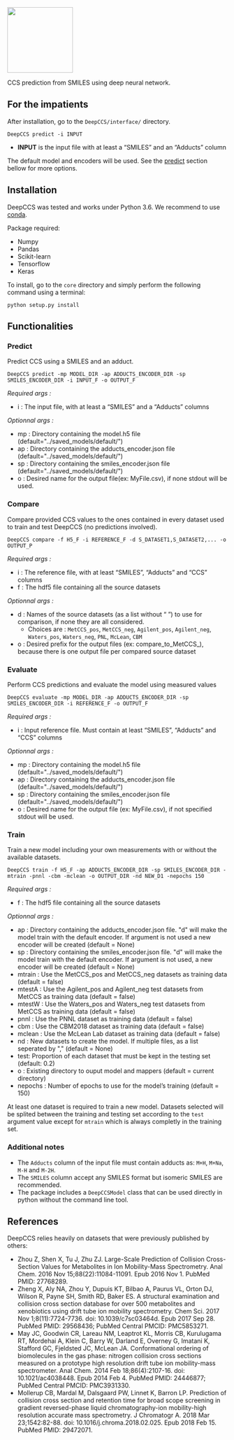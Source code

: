 <img src="http://gdurl.com/PrrA" width=150 height=150 />

CCS prediction from SMILES using deep neural network.

## For the impatients

After installation, go to the `DeepCCS/interface/` directory.

    DeepCCS predict -i INPUT

- **INPUT** is the input file with at least a “SMILES” and an “Adducts” column

The default model and encoders will be used. See the [predict](https://github.com/plpla/DeepCCS#predict) section bellow for more options.

## Installation

DeepCCS was tested and works under Python 3.6. We recommend to use [conda](https://conda.io/docs/user-guide/install/download.html).

Package required:
 * Numpy
 * Pandas
 * Scikit-learn
 * Tensorflow
 * Keras

To install, go to the `core` directory and simply perform the following command using a terminal:

    python setup.py install

## Functionalities

### Predict
Predict CCS using a SMILES and an adduct.

    DeepCCS predict -mp MODEL_DIR -ap ADDUCTS_ENCODER_DIR -sp SMILES_ENCODER_DIR -i INPUT_F -o OUTPUT_F

*Required args :*
- i : The input file, with at least a “SMILES” and a “Adducts” columns

*Optionnal args :*

- mp : Directory containing the model.h5 file (default="../saved_models/default/")
- ap : Directory containing the adducts_encoder.json file (default="../saved_models/default/")
- sp : Directory containing the smiles_encoder.json file (default="../saved_models/default/")
- o : Desired name for the output file(ex: MyFile.csv), if none stdout will be used.


### Compare
Compare provided CCS values to the ones contained in every dataset used to train and test DeepCCS (no predictions involved).

    DeepCCS compare -f H5_F -i REFERENCE_F -d S_DATASET1,S_DATASET2,... -o OUTPUT_P

*Required args :*
- i : The reference file, with at least “SMILES”, “Adducts” and “CCS” columns
- f : The hdf5 file containing all the source datasets

*Optionnal args :*
- d : Names of the source datasets (as a list without “ ”) to use for comparison, if none they are all considered.
    - Choices are : `MetCCS_pos`, `MetCCS_neg`, `Agilent_pos`, `Agilent_neg`, `Waters_pos`, `Waters_neg`, `PNL`, `McLean`, `CBM`
- o : Desired prefix for the output files (ex: compare_to_MetCCS_), because there is one output file per compared source dataset

### Evaluate
Perform CCS predictions and evaluate the model using measured values

    DeepCCS evaluate -mp MODEL_DIR -ap ADDUCTS_ENCODER_DIR -sp SMILES_ENCODER_DIR -i REFERENCE_F -o OUTPUT_F

*Required args :*
- i : Input reference file. Must contain at least “SMILES”, “Adducts” and “CCS” columns

*Optionnal args :*
- mp : Directory containing the model.h5 file (default="../saved_models/default/")
- ap : Directory containing the adducts_encoder.json file (default="../saved_models/default/")
- sp : Directory containing the smiles_encoder.json file (default="../saved_models/default/")
- o : Desired name for the output file (ex: MyFile.csv), if not specified stdout will be used.


### Train
Train a new model including your own measurements with or without the available datasets.

    DeepCCS train -f H5_F -ap ADDUCTS_ENCODER_DIR -sp SMILES_ENCODER_DIR -mtrain -pnnl -cbm -mclean -o OUTPUT_DIR -nd NEW_D1 -nepochs 150

*Required args :*
- f : The hdf5 file containing all the source datasets

*Optionnal args :*
- ap : Directory containing the adducts_encoder.json file. "d" will make the model train with the default
encoder. If  argument is not used a new encoder will be created (default = None)
- sp : Directory containing the smiles_encoder.json file. "d" will make the model train with the default
encoder. If argument is not used, a new encoder will be created (default = None)
- mtrain : Use the MetCCS_pos and MetCCS_neg datasets as training data (default = false)
- mtestA : Use the Agilent_pos and Agilent_neg test datasets from MetCCS as training data (default = false)
- mtestW : Use the Waters_pos and Waters_neg test datasets from MetCCS as training data (default = false)
- pnnl : Use the PNNL dataset as training data (default = false)
- cbm : Use the CBM2018 dataset as training data (default = false)
- mclean : Use the McLean Lab dataset as training data (default = false)
- nd : New datasets to create the model. If multiple files, as a list seperated by "," (default = None)
- test: Proportion of each dataset that must be kept in the testing set (default: 0.2)
- o : Existing directory to ouput model and mappers (default = current directory)
- nepochs : Number of epochs to use for the model’s training (default = 150)

At least one dataset is required to train a new model. Datasets selected will be splited between the training
and testing set according to the `test` argument value except for `mtrain` which is always
completly in the training set.

### Additional notes
 * The `Adducts` column of the input file must contain adducts as: `M+H`, `M+Na`, `M-H` and `M-2H`.
 * The `SMILES` column accept any SMILES format but isomeric SMILES are recommended.
 * The package includes a `DeepCCSModel` class that can be used directly in python without the command line tool.

## References
DeepCCS relies heavily on datasets that were previously published by others:

* Zhou Z, Shen X, Tu J, Zhu ZJ. Large-Scale Prediction of Collision Cross-Section Values for Metabolites in Ion
Mobility-Mass Spectrometry. Anal Chem. 2016 Nov 15;88(22):11084-11091. Epub 2016 Nov 1. PubMed PMID: 27768289.
* Zheng X, Aly NA, Zhou Y, Dupuis KT, Bilbao A, Paurus VL, Orton DJ, Wilson R, Payne SH, Smith RD, Baker ES. A structural
examination and collision cross section database for over 500 metabolites and xenobiotics using drift tube ion
mobility spectrometry. Chem Sci. 2017 Nov 1;8(11):7724-7736. doi: 10.1039/c7sc03464d. Epub 2017 Sep 28.
PubMed PMID: 29568436; PubMed Central PMCID: PMC5853271.
* May JC, Goodwin CR, Lareau NM, Leaptrot KL, Morris CB, Kurulugama RT, Mordehai A, Klein C, Barry W, Darland E, Overney G,
Imatani K, Stafford GC, Fjeldsted JC, McLean JA. Conformational ordering of biomolecules in the gas phase: nitrogen
collision cross sections measured on a prototype high resolution drift tube ion mobility-mass spectrometer.
Anal Chem. 2014 Feb 18;86(4):2107-16. doi: 10.1021/ac4038448. Epub 2014 Feb 4. PubMed PMID: 24446877; PubMed Central PMCID:
PMC3931330.
* Mollerup CB, Mardal M, Dalsgaard PW, Linnet K, Barron LP. Prediction of
collision cross section and retention time for broad scope screening in gradient
reversed-phase liquid chromatography-ion mobility-high resolution accurate mass
spectrometry. J Chromatogr A. 2018 Mar 23;1542:82-88. doi:
10.1016/j.chroma.2018.02.025. Epub 2018 Feb 15. PubMed PMID: 29472071.
